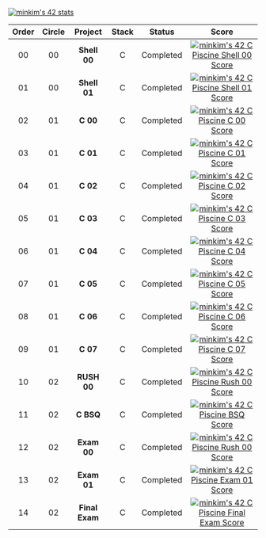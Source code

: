 [![minkim's 42 stats](https://badge42.vercel.app/api/v2/cl1l62v7k000609ml4ef4u5hc/stats?cursusId=9&coalitionId=undefined)](https://github.com/JaeSeoKim/badge42)

|Order|Circle|Project|Stack|Status|Score|
|:---:|:---:|:---:|:---:|:---:|:---:|
|00|00|**Shell 00**|C|Completed|[![minkim's 42 C Piscine Shell 00 Score](https://badge42.vercel.app/api/v2/cl1l62v7k000609ml4ef4u5hc/project/2090290)](https://github.com/JaeSeoKim/badge42)|
|01|00|**Shell 01**|C|Completed|[![minkim's 42 C Piscine Shell 01 Score](https://badge42.vercel.app/api/v2/cl1l62v7k000609ml4ef4u5hc/project/2091186)](https://github.com/JaeSeoKim/badge42)|
|02|01|**C 00**|C|Completed|[![minkim's 42 C Piscine C 00 Score](https://badge42.vercel.app/api/v2/cl1l62v7k000609ml4ef4u5hc/project/2093607)](https://github.com/JaeSeoKim/badge42)|
|03|01|**C 01**|C|Completed|[![minkim's 42 C Piscine C 01 Score](https://badge42.vercel.app/api/v2/cl1l62v7k000609ml4ef4u5hc/project/2097767)](https://github.com/JaeSeoKim/badge42)|
|04|01|**C 02**|C|Completed|[![minkim's 42 C Piscine C 02 Score](https://badge42.vercel.app/api/v2/cl1l62v7k000609ml4ef4u5hc/project/2097768)](https://github.com/JaeSeoKim/badge42)|
|05|01|**C 03**|C|Completed|[![minkim's 42 C Piscine C 03 Score](https://badge42.vercel.app/api/v2/cl1l62v7k000609ml4ef4u5hc/project/2101970)](https://github.com/JaeSeoKim/badge42)|
|06|01|**C 04**|C|Completed|[![minkim's 42 C Piscine C 04 Score](https://badge42.vercel.app/api/v2/cl1l62v7k000609ml4ef4u5hc/project/2107112)](https://github.com/JaeSeoKim/badge42)|
|07|01|**C 05**|C|Completed|[![minkim's 42 C Piscine C 05 Score](https://badge42.vercel.app/api/v2/cl1l62v7k000609ml4ef4u5hc/project/2110698)](https://github.com/JaeSeoKim/badge42)|
|08|01|**C 06**|C|Completed|[![minkim's 42 C Piscine C 06 Score](https://badge42.vercel.app/api/v2/cl1l62v7k000609ml4ef4u5hc/project/2111785)](https://github.com/JaeSeoKim/badge42)|
|09|01|**C 07**|C|Completed|[![minkim's 42 C Piscine C 07 Score](https://badge42.vercel.app/api/v2/cl1l62v7k000609ml4ef4u5hc/project/2114930)](https://github.com/JaeSeoKim/badge42)|
|10|02|**RUSH 00**|C|Completed|[![minkim's 42 C Piscine Rush 00 Score](https://badge42.vercel.app/api/v2/cl1l62v7k000609ml4ef4u5hc/project/2093624)](https://github.com/JaeSeoKim/badge42)|
|11|02|**C BSQ**|C|Completed|[![minkim's 42 C Piscine BSQ Score](https://badge42.vercel.app/api/v2/cl1l62v7k000609ml4ef4u5hc/project/2113823)](https://github.com/JaeSeoKim/badge42)|
|12|02|**Exam 00**|C|Completed|[![minkim's 42 C Piscine Rush 00 Score](https://badge42.vercel.app/api/v2/cl1l62v7k000609ml4ef4u5hc/project/2093624)](https://github.com/JaeSeoKim/badge42)|
|13|02|**Exam 01**|C|Completed|[![minkim's 42 C Piscine Exam 01 Score](https://badge42.vercel.app/api/v2/cl1l62v7k000609ml4ef4u5hc/project/2101971)](https://github.com/JaeSeoKim/badge42)|
|14|02|**Final Exam**|C|Completed|[![minkim's 42 C Piscine Final Exam Score](https://badge42.vercel.app/api/v2/cl1l62v7k000609ml4ef4u5hc/project/2117861)](https://github.com/JaeSeoKim/badge42)|
